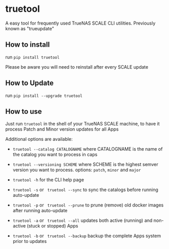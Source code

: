 # truetool
A easy tool for frequently used TrueNAS SCALE CLI utilities.
Previously known as "trueupdate"

## How to install

run `pip install truetool`

Please be aware you will need to reinstall after every SCALE update

## How to Update

run `pip install --upgrade truetool`

## How to use

Just run `truetool` in the shell of your TrueNAS SCALE machine, to have it process Patch and Minor version updates for all Apps

Additional options are available:

- `truetool --catalog CATALOGNAME` where CATALOGNAME is the name of the catalog you want to process in caps
- `truetool --versioning SCHEME` where SCHEME is the highest semver version you want to process. options: `patch`, `minor` and `major`


- `truetool -h` for the CLI help page
- `truetool -s` or ` truetool --sync` to sync the catalogs before running auto-update
- `truetool -p` or ` truetool --prune` to prune (remove) old docker images after running auto-update
- `truetool -a` or ` truetool --all` updates both active (running) and non-active (stuck or stopped) Apps
- `truetool -b` or ` truetool --backup` backup the complete Apps system prior to updates